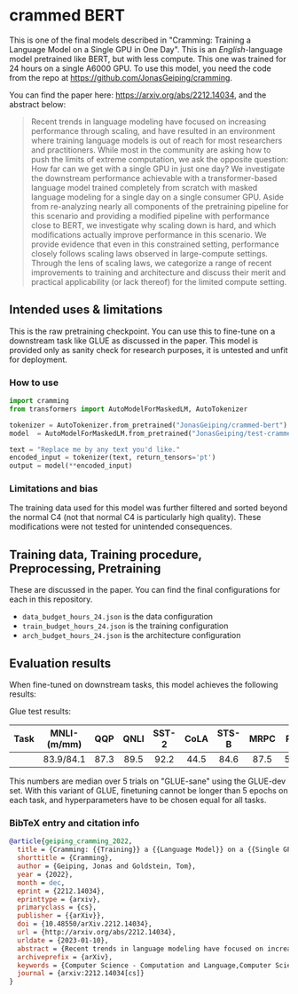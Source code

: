 # crammed BERT

This is one of the final models described in "Cramming: Training a Language Model on a Single GPU in One Day". This is an *English*-language model pretrained like BERT, but with less compute. This one was trained for 24 hours on a single A6000 GPU. To use this model, you need the code from the repo at https://github.com/JonasGeiping/cramming.

You can find the paper here: https://arxiv.org/abs/2212.14034, and the abstract below:

> Recent trends in language modeling have focused on increasing performance through scaling, and have resulted in an environment where training language models is out of reach for most researchers and practitioners. While most in the community are asking how to push the limits of extreme computation, we ask the opposite question:
How far can we get with a single GPU in just one day?
> We investigate the downstream performance achievable with a transformer-based language model trained completely from scratch with masked language modeling for a single day on a single consumer GPU. Aside from re-analyzing nearly all components of the pretraining pipeline for this scenario and providing a modified pipeline with performance close to BERT, we investigate why scaling down is hard, and which modifications actually improve performance in this scenario. We provide evidence that even in this constrained setting, performance closely follows scaling laws observed in large-compute settings. Through the lens of scaling laws, we categorize a range of recent improvements to training and architecture and discuss their merit and practical applicability (or lack thereof) for the limited compute setting.


## Intended uses & limitations

This is the raw pretraining checkpoint. You can use this to fine-tune on a downstream task like GLUE as discussed in the paper. This model is provided only as sanity check for research purposes, it is untested and unfit for deployment.

### How to use


```python
import cramming
from transformers import AutoModelForMaskedLM, AutoTokenizer

tokenizer = AutoTokenizer.from_pretrained("JonasGeiping/crammed-bert")
model  = AutoModelForMaskedLM.from_pretrained("JonasGeiping/test-crammedBERT-c5")

text = "Replace me by any text you'd like."
encoded_input = tokenizer(text, return_tensors='pt')
output = model(**encoded_input)
```


### Limitations and bias

The training data used for this model was further filtered and sorted beyond the normal C4 (not that normal C4 is particularly high quality). These modifications were not tested for unintended consequences.

## Training data, Training procedure, Preprocessing, Pretraining

These are discussed in the paper. You can find the final configurations for each in this repository.
* `data_budget_hours_24.json` is the data configuration
* `train_budget_hours_24.json` is the training configuration
* `arch_budget_hours_24.json` is the architecture configuration

## Evaluation results

When fine-tuned on downstream tasks, this model achieves the following results:

Glue test results:

| Task | MNLI-(m/mm) | QQP  | QNLI | SST-2 | CoLA | STS-B | MRPC | RTE  | Average |
|:----:|:-----------:|:----:|:----:|:-----:|:----:|:-----:|:----:|:----:|:-------:|
|      | 83.9/84.1  | 87.3  | 89.5 | 92.2  | 44.5 | 84.6  | 87.5  | 53.8| 78.6   |

This numbers are median over 5 trials on "GLUE-sane" using the GLUE-dev set. With this variant of GLUE, finetuning cannot be longer than 5 epochs on each task, and hyperparameters have to be chosen equal for all tasks.

### BibTeX entry and citation info

```bibtex
@article{geiping_cramming_2022,
  title = {Cramming: {{Training}} a {{Language Model}} on a {{Single GPU}} in {{One Day}}},
  shorttitle = {Cramming},
  author = {Geiping, Jonas and Goldstein, Tom},
  year = {2022},
  month = dec,
  eprint = {2212.14034},
  eprinttype = {arxiv},
  primaryclass = {cs},
  publisher = {{arXiv}},
  doi = {10.48550/arXiv.2212.14034},
  url = {http://arxiv.org/abs/2212.14034},
  urldate = {2023-01-10},
  abstract = {Recent trends in language modeling have focused on increasing performance through scaling, and have resulted in an environment where training language models is out of reach for most researchers and practitioners. While most in the community are asking how to push the limits of extreme computation, we ask the opposite question: How far can we get with a single GPU in just one day? We investigate the downstream performance achievable with a transformer-based language model trained completely from scratch with masked language modeling for a single day on a single consumer GPU. Aside from re-analyzing nearly all components of the pretraining pipeline for this scenario and providing a modified pipeline with performance close to BERT, we investigate why scaling down is hard, and which modifications actually improve performance in this scenario. We provide evidence that even in this constrained setting, performance closely follows scaling laws observed in large-compute settings. Through the lens of scaling laws, we categorize a range of recent improvements to training and architecture and discuss their merit and practical applicability (or lack thereof) for the limited compute setting.},
  archiveprefix = {arXiv},
  keywords = {Computer Science - Computation and Language,Computer Science - Machine Learning},
  journal = {arxiv:2212.14034[cs]}
}
```
